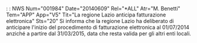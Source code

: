  :  : NWS Num="001984" Date="20140609" Rel="*ALL" Atr="M. Benetti" Tem="APP" App="V5" Tit="La regione Lazio anticipa fatturazione elettronica" Sts="20"
Si informa che la regione Lazio ha deliberato di anticipare l'inizio del procedimento di fatturazione elettronica al 01/07/2014 anziché a partire dal 31/03/2015, data che resta valida per gli altri enti locali.
